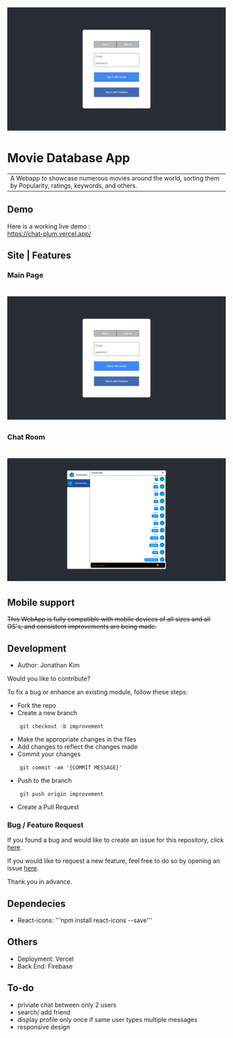 # ![WebApp](https://github.com/jkim1998/chat/blob/main/screenshot/1.png)

# Movie Database App

<table>
<tr>
<td>
  A Webapp to showcase numerous movies around the world, sorting them by Popularity, ratings, keywords, and others. 
</td>
</tr>
</table>

## Demo

Here is a working live demo :  
https://chat-plum.vercel.app/

## Site | Features

### Main Page

# ![WebApp](https://github.com/jkim1998/chat/blob/main/screenshot/1.png)

### Chat Room


# ![WebApp](https://github.com/jkim1998/chat/blob/main/screenshot/2.png)


## Mobile support

~~This WebApp is fully compatible with mobile devices of all sizes and all OS's, and consistent improvements are being made.~~

## Development

- Author: Jonathan Kim

Would you like to contribute?

To fix a bug or enhance an existing module, follow these steps:

- Fork the repo
- Create a new branch

```
    git checkout -b improvement
```

- Make the appropriate changes in the files
- Add changes to reflect the changes made
- Commit your changes

```
    git commit -am '{COMMIT MESSAGE}'
```

- Push to the branch

```
    git push origin improvement
```

- Create a Pull Request

### Bug / Feature Request

If you found a bug and would like to create an issue for this repository, click [here](https://github.com/jkim1998/chat/issues/new).

If you would like to request a new feature, feel free to do so by opening an issue [here](https://github.com/jkim1998/chat/issues/new).

Thank you in advance.

## Dependecies

- React-icons: '''npm install react-icons --save'''

## Others

- Deployment: Vercel
- Back End: Firebase

## To-do

- priviate chat between only 2 users 
- search/ add friend
- display profile only once if same user types multiple messages 
- responsive design
